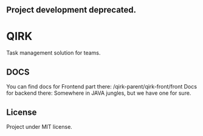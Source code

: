 ## Project development deprecated.

# QIRK

Task management solution for teams.  

## DOCS

You can find docs for Frontend part there: /qirk-parent/qirk-front/front
Docs for backend there: Somewhere in JAVA jungles, but we have one for sure.

## License

Project under MIT license.
